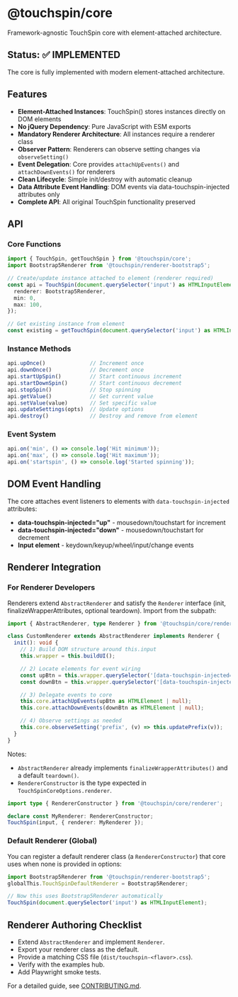 @touchspin/core
==============

Framework-agnostic TouchSpin core with element-attached architecture.

## Status: ✅ IMPLEMENTED

The core is fully implemented with modern element-attached architecture.

## Features

- **Element-Attached Instances**: TouchSpin() stores instances directly on DOM elements
- **No jQuery Dependency**: Pure JavaScript with ESM exports
- **Mandatory Renderer Architecture**: All instances require a renderer class
- **Observer Pattern**: Renderers can observe setting changes via `observeSetting()`
- **Event Delegation**: Core provides `attachUpEvents()` and `attachDownEvents()` for renderers
- **Clean Lifecycle**: Simple init/destroy with automatic cleanup
- **Data Attribute Event Handling**: DOM events via data-touchspin-injected attributes only
- **Complete API**: All original TouchSpin functionality preserved

## API

### Core Functions

```ts
import { TouchSpin, getTouchSpin } from '@touchspin/core';
import Bootstrap5Renderer from '@touchspin/renderer-bootstrap5';

// Create/update instance attached to element (renderer required)
const api = TouchSpin(document.querySelector('input') as HTMLInputElement, {
  renderer: Bootstrap5Renderer,
  min: 0,
  max: 100,
});

// Get existing instance from element
const existing = getTouchSpin(document.querySelector('input') as HTMLInputElement);
```

### Instance Methods

```javascript
api.upOnce()              // Increment once
api.downOnce()            // Decrement once  
api.startUpSpin()         // Start continuous increment
api.startDownSpin()       // Start continuous decrement
api.stopSpin()            // Stop spinning
api.getValue()            // Get current value
api.setValue(value)       // Set specific value
api.updateSettings(opts)  // Update options
api.destroy()             // Destroy and remove from element
```

### Event System

```javascript
api.on('min', () => console.log('Hit minimum'));
api.on('max', () => console.log('Hit maximum'));
api.on('startspin', () => console.log('Started spinning'));
```

## DOM Event Handling

The core attaches event listeners to elements with `data-touchspin-injected` attributes:

- **data-touchspin-injected="up"** - mousedown/touchstart for increment
- **data-touchspin-injected="down"** - mousedown/touchstart for decrement
- **Input element** - keydown/keyup/wheel/input/change events

## Renderer Integration

### For Renderer Developers

Renderers extend `AbstractRenderer` and satisfy the `Renderer` interface (init, finalizeWrapperAttributes, optional teardown). Import from the subpath:

```ts
import { AbstractRenderer, type Renderer } from '@touchspin/core/renderer';

class CustomRenderer extends AbstractRenderer implements Renderer {
  init(): void {
    // 1) Build DOM structure around this.input
    this.wrapper = this.buildUI();

    // 2) Locate elements for event wiring
    const upBtn = this.wrapper.querySelector('[data-touchspin-injected="up"]');
    const downBtn = this.wrapper.querySelector('[data-touchspin-injected="down"]');

    // 3) Delegate events to core
    this.core.attachUpEvents(upBtn as HTMLElement | null);
    this.core.attachDownEvents(downBtn as HTMLElement | null);

    // 4) Observe settings as needed
    this.core.observeSetting('prefix', (v) => this.updatePrefix(v));
  }
}
```

Notes:
- `AbstractRenderer` already implements `finalizeWrapperAttributes()` and a default `teardown()`.
- `RendererConstructor` is the type expected in `TouchSpinCoreOptions.renderer`.

```ts
import type { RendererConstructor } from '@touchspin/core/renderer';

declare const MyRenderer: RendererConstructor;
TouchSpin(input, { renderer: MyRenderer });
```

### Default Renderer (Global)

You can register a default renderer class (a `RendererConstructor`) that core uses when none is provided in options:

```ts
import Bootstrap5Renderer from '@touchspin/renderer-bootstrap5';
globalThis.TouchSpinDefaultRenderer = Bootstrap5Renderer;

// Now this uses Bootstrap5Renderer automatically
TouchSpin(document.querySelector('input') as HTMLInputElement);
```

## Renderer Authoring Checklist

- Extend `AbstractRenderer` and implement `Renderer`.
- Export your renderer class as the default.
- Provide a matching CSS file (`dist/touchspin-<flavor>.css`).
- Verify with the examples hub.
- Add Playwright smoke tests.

For a detailed guide, see [CONTRIBUTING.md](../../CONTRIBUTING.md).
